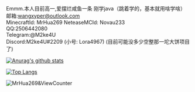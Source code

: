 Emmm.本人目前高一,爱摆烂咸鱼一条 </a>
刚学java（跳着学的，基本就用啥学啥）  
邮箱:wangxyper@outlook.com  
MinecraftId: MrHua269
NeteaseMCId: Novau233  
QQ:2506442080   
Telegram:@M2ke4U  
Discord:M2ke4U#2209 
(小号: Lora4967)
(目前可能没多少空整那一坨大饼项目了)

[![Anurag's github stats](https://github-readme-stats.vercel.app/api?username=MrHua269&count_private=true&show_icons=true&theme=tokyonight)](https://github.com/anuraghazra/github-readme-stats)

[![Top Langs](https://github-readme-stats.vercel.app/api/top-langs/?username=MrHua269&layout=compact&theme=tokyonight)](https://github.com/anuraghazra/github-readme-stats)


![MrHua269&ViewCounter](https://api.likepoems.com/counter/get/@MrHua269)
